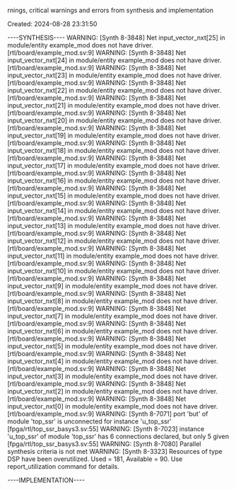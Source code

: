 rnings, critical warnings and errors from synthesis and implementation

Created: 2024-08-28 23:31:50

----SYNTHESIS----
                                            WARNING: [Synth 8-3848] Net input_vector_nxt[25] in module/entity example_mod does not have driver. [rtl/board/example_mod.sv:9]
                                            WARNING: [Synth 8-3848] Net input_vector_nxt[24] in module/entity example_mod does not have driver. [rtl/board/example_mod.sv:9]
                                            WARNING: [Synth 8-3848] Net input_vector_nxt[23] in module/entity example_mod does not have driver. [rtl/board/example_mod.sv:9]
                                            WARNING: [Synth 8-3848] Net input_vector_nxt[22] in module/entity example_mod does not have driver. [rtl/board/example_mod.sv:9]
                                            WARNING: [Synth 8-3848] Net input_vector_nxt[21] in module/entity example_mod does not have driver. [rtl/board/example_mod.sv:9]
                                            WARNING: [Synth 8-3848] Net input_vector_nxt[20] in module/entity example_mod does not have driver. [rtl/board/example_mod.sv:9]
                                            WARNING: [Synth 8-3848] Net input_vector_nxt[19] in module/entity example_mod does not have driver. [rtl/board/example_mod.sv:9]
                                            WARNING: [Synth 8-3848] Net input_vector_nxt[18] in module/entity example_mod does not have driver. [rtl/board/example_mod.sv:9]
                                            WARNING: [Synth 8-3848] Net input_vector_nxt[17] in module/entity example_mod does not have driver. [rtl/board/example_mod.sv:9]
                                            WARNING: [Synth 8-3848] Net input_vector_nxt[16] in module/entity example_mod does not have driver. [rtl/board/example_mod.sv:9]
                                            WARNING: [Synth 8-3848] Net input_vector_nxt[15] in module/entity example_mod does not have driver. [rtl/board/example_mod.sv:9]
                                            WARNING: [Synth 8-3848] Net input_vector_nxt[14] in module/entity example_mod does not have driver. [rtl/board/example_mod.sv:9]
                                            WARNING: [Synth 8-3848] Net input_vector_nxt[13] in module/entity example_mod does not have driver. [rtl/board/example_mod.sv:9]
                                            WARNING: [Synth 8-3848] Net input_vector_nxt[12] in module/entity example_mod does not have driver. [rtl/board/example_mod.sv:9]
                                            WARNING: [Synth 8-3848] Net input_vector_nxt[11] in module/entity example_mod does not have driver. [rtl/board/example_mod.sv:9]
                                            WARNING: [Synth 8-3848] Net input_vector_nxt[10] in module/entity example_mod does not have driver. [rtl/board/example_mod.sv:9]
                                            WARNING: [Synth 8-3848] Net input_vector_nxt[9] in module/entity example_mod does not have driver. [rtl/board/example_mod.sv:9]
                                            WARNING: [Synth 8-3848] Net input_vector_nxt[8] in module/entity example_mod does not have driver. [rtl/board/example_mod.sv:9]
                                            WARNING: [Synth 8-3848] Net input_vector_nxt[7] in module/entity example_mod does not have driver. [rtl/board/example_mod.sv:9]
                                            WARNING: [Synth 8-3848] Net input_vector_nxt[6] in module/entity example_mod does not have driver. [rtl/board/example_mod.sv:9]
                                            WARNING: [Synth 8-3848] Net input_vector_nxt[5] in module/entity example_mod does not have driver. [rtl/board/example_mod.sv:9]
                                            WARNING: [Synth 8-3848] Net input_vector_nxt[4] in module/entity example_mod does not have driver. [rtl/board/example_mod.sv:9]
                                            WARNING: [Synth 8-3848] Net input_vector_nxt[3] in module/entity example_mod does not have driver. [rtl/board/example_mod.sv:9]
                                            WARNING: [Synth 8-3848] Net input_vector_nxt[2] in module/entity example_mod does not have driver. [rtl/board/example_mod.sv:9]
                                            WARNING: [Synth 8-3848] Net input_vector_nxt[0] in module/entity example_mod does not have driver. [rtl/board/example_mod.sv:9]
                                            WARNING: [Synth 8-7071] port 'but' of module 'top_ssr' is unconnected for instance 'u_top_ssr' [fpga/rtl/top_ssr_basys3.sv:55]
                                            WARNING: [Synth 8-7023] instance 'u_top_ssr' of module 'top_ssr' has 6 connections declared, but only 5 given [fpga/rtl/top_ssr_basys3.sv:55]
WARNING: [Synth 8-7080] Parallel synthesis criteria is not met
WARNING: [Synth 8-3323] Resources of type DSP have been overutilized. Used = 181, Available = 90. Use report_utilization command for details.

----IMPLEMENTATION----